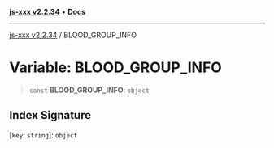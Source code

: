 [**js-xxx v2.2.34**](../README.md) • **Docs**

***

[js-xxx v2.2.34](../README.md) / BLOOD\_GROUP\_INFO

# Variable: BLOOD\_GROUP\_INFO

> `const` **BLOOD\_GROUP\_INFO**: `object`

## Index Signature

 \[`key`: `string`\]: `object`
